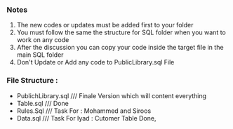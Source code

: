 ### Notes
1. The new codes or updates must be added first to your folder
2. You must follow the same the structure for SQL folder when you want to work on any code
3. After the discussion you can copy your code inside the target file in the main SQL folder
4. Don't Update or Add any code to PublicLibrary.sql File

### File Structure :
- PublichLibrary.sql /// Finale Version which will content everything
- Table.sql /// Done
- Rules.Sql /// Task For : Mohammed and Siroos
- Data.sql /// Task For Iyad : Cutomer Table Done, 